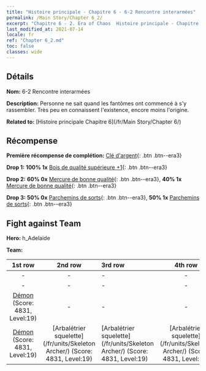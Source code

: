 ```yaml
---
title: "Histoire principale - Chapitre 6 - 6-2 Rencontre interarmées"
permalink: /Main Story/Chapter 6_2/
excerpt: "Chapitre 6 - 2. Era of Chaos  Histoire principale - Chapitre 6_2. 6-2 Rencontre interarmées"
last_modified_at: 2021-07-14
locale: fr
ref: "Chapter 6_2.md"
toc: false
classes: wide
---
```


## Détails

 **Nom:** 6-2 Rencontre interarmées

 **Description:** Personne ne sait quand les fantômes ont commencé à s'y rassembler. Très peu en connaissent l'existence, encore moins l'origine.

 **Related to:** [Histoire principale Chapitre 6](/fr/Main Story/Chapter 6/)

## Récompense

 **Première récompense de complétion:** [Clé d'argent](/ItemsFR/con_693/){: .btn .btn--era3}

 **Drop 1:** **100% 1x** [Bois de qualité supérieure +1](/ItemsFR/mat_20/){: .btn .btn--era3}

 **Drop 2:** **60% 0x** [Mercure de bonne qualité](/ItemsFR/mat_14/){: .btn .btn--era3}, **40% 1x** [Mercure de bonne qualité](/ItemsFR/mat_14/){: .btn .btn--era3}

 **Drop 3:** **50% 0x** [Parchemins de sorts](/ItemsFR/con_694/){: .btn .btn--era3}, **50% 1x** [Parchemins de sorts](/ItemsFR/con_694/){: .btn .btn--era3}


## Fight against Team
 **Hero:** h_Adelaide

 **Team:**


  | 1st row | 2nd row | 3rd row | 4th row |
  |:----:|:----:|:----|:----:|
  | - | - | - | - |
  | - | - | - | - |
  | [Démon](/fr/units/Demon/) (Score: 4831, Level:19)  | - | - | - |
  | [Démon](/fr/units/Demon/) (Score: 4831, Level:19)  | [Arbalétrier squelette](/fr/units/Skeleton Archer/) (Score: 4831, Level:19)  | [Arbalétrier squelette](/fr/units/Skeleton Archer/) (Score: 4831, Level:19)  | [Arbalétrier squelette](/fr/units/Skeleton Archer/) (Score: 4831, Level:19)  |


